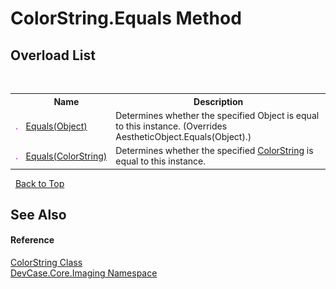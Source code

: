# ColorString.Equals Method 
 


## Overload List
&nbsp;<table><tr><th></th><th>Name</th><th>Description</th></tr><tr><td>![Public method](media/pubmethod.gif "Public method")</td><td><a href="M_DevCase_Core_Imaging_ColorString_Equals_1">Equals(Object)</a></td><td>
Determines whether the specified Object is equal to this instance.
 (Overrides AestheticObject.Equals(Object).)</td></tr><tr><td>![Public method](media/pubmethod.gif "Public method")</td><td><a href="M_DevCase_Core_Imaging_ColorString_Equals">Equals(ColorString)</a></td><td>
Determines whether the specified <a href="T_DevCase_Core_Imaging_ColorString">ColorString</a> is equal to this instance.</td></tr></table>&nbsp;
<a href="#colorstring.equals-method">Back to Top</a>

## See Also


#### Reference
<a href="T_DevCase_Core_Imaging_ColorString">ColorString Class</a><br /><a href="N_DevCase_Core_Imaging">DevCase.Core.Imaging Namespace</a><br />